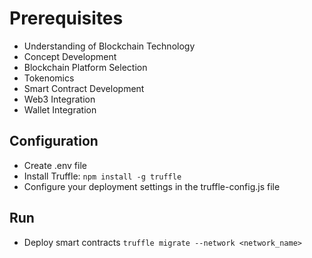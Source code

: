 # Prerequisites
 * Understanding of Blockchain Technology
 * Concept Development
 * Blockchain Platform Selection
 * Tokenomics
 * Smart Contract Development
 * Web3 Integration
 * Wallet Integration

## Configuration
 * Create .env file
 * Install Truffle: `npm install -g truffle`
 * Configure your deployment settings in the truffle-config.js file

## Run
 * Deploy smart contracts `truffle migrate --network <network_name>`

